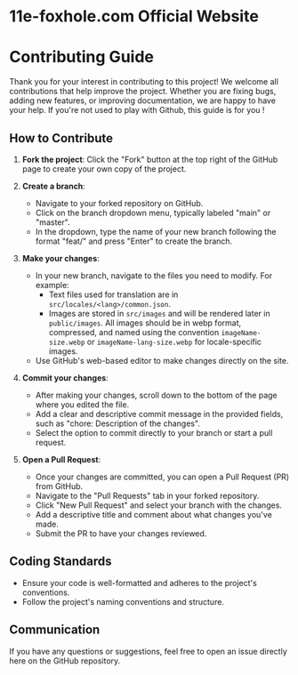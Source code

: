 # 11e-foxhole.com Official Website
# Contributing Guide

Thank you for your interest in contributing to this project! We welcome all contributions that help improve the project. Whether you are fixing bugs, adding new features, or improving documentation, we are happy to have your help. If you're not used to play with Github, this guide is for you !

## How to Contribute

1. **Fork the project**: Click the "Fork" button at the top right of the GitHub page to create your own copy of the project.

2. **Create a branch**: 
   - Navigate to your forked repository on GitHub.
   - Click on the branch dropdown menu, typically labeled "main" or "master".
   - In the dropdown, type the name of your new branch following the format "feat/<TheChange>" and press "Enter" to create the branch.

3. **Make your changes**:
   - In your new branch, navigate to the files you need to modify. For example:
     - Text files used for translation are in `src/locales/<lang>/common.json`.
     - Images are stored in `src/images` and will be rendered later in `public/images`. All images should be in webp format, compressed, and named using the convention `imageName-size.webp` or `imageName-lang-size.webp` for locale-specific images.
   - Use GitHub's web-based editor to make changes directly on the site.

4. **Commit your changes**: 
   - After making your changes, scroll down to the bottom of the page where you edited the file.
   - Add a clear and descriptive commit message in the provided fields, such as "chore: Description of the changes".
   - Select the option to commit directly to your branch or start a pull request.

5. **Open a Pull Request**: 
   - Once your changes are committed, you can open a Pull Request (PR) from GitHub.
   - Navigate to the "Pull Requests" tab in your forked repository.
   - Click "New Pull Request" and select your branch with the changes.
   - Add a descriptive title and comment about what changes you've made.
   - Submit the PR to have your changes reviewed.

## Coding Standards

- Ensure your code is well-formatted and adheres to the project's conventions.
- Follow the project's naming conventions and structure.

## Communication

If you have any questions or suggestions, feel free to open an issue directly here on the GitHub repository.
